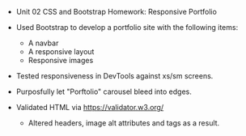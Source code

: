 - Unit 02 CSS and Bootstrap Homework: Responsive Portfolio

- Used Bootstrap to develop a portfolio site with the following items:
   - A navbar
   - A responsive layout
   - Responsive images

- Tested responsiveness in DevTools against xs/sm screens. 
- Purposfully let "Porftolio" carousel bleed into edges.
- Validated HTML via https://validator.w3.org/ 
   - Altered headers, image alt attributes and tags as a result. 